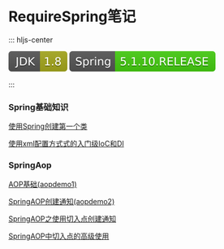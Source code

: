 # RequireSpring笔记

::: hljs-center

![jdk](https://raw.githubusercontent.com/Lyn4ever29/img/master/gitnote/2019/12/18/JDK-1.8-yellowgreen-1576598702120.png)
![spring](https://raw.githubusercontent.com/Lyn4ever29/img/master/gitnote/2019/12/18/Spring-5.1.10.RELEASE-brightgreen-1576598760442.png)

:::



### Spring基础知识
[使用Spring创建第一个类](https://github.com/Lyn4ever29/RequireSpring/blob/master/firstdemo/%E5%BC%80%E5%A7%8B%E4%BD%BF%E7%94%A8Spring%E7%9A%84%E7%AC%AC%E4%B8%80%E8%8A%82.md)

[使用xml配置方式式的入门级IoC和DI](https://github.com/Lyn4ever29/RequireSpring/blob/master/seconddemo/Spring%E4%B8%AD%E7%9A%84IoC%E5%92%8CDI-%E4%BD%BF%E7%94%A8xml%E9%85%8D%E7%BD%AE%E7%9A%84%E6%96%B9%E5%BC%8F.md)

### SpringAop

[AOP基础(aopdemo1)](https://github.com/Lyn4ever29/RequireSpring/tree/master/aopdemo1)

[SpringAOP创建通知(aopdemo2)](https://github.com/Lyn4ever29/RequireSpring/tree/master/aopdemo2)

[SpringAOP之使用切入点创建通知](https://github.com/Lyn4ever29/RequireSpring/tree/master/aopdemo3_pointcut)

[SpringAOP中切入点的高级使用](https://github.com/Lyn4ever29/RequireSpring/tree/master/aopdemo4_advanced)

